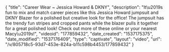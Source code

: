 {
    "title": "Career Wear ~ Jessica Howard & DKNY",
    "description": "It\u2019s fun to mix and match career pieces like this Jessica Howard jumpsuit and DKNY Blazer for a polished but creative look for the office! The jumpsuit has the trendy fun stripes and cropped pants while the blazer pulls it together for a great polished look! Check out more of these online or your nearest Macy\u2019s!",
    "videoid": "177859432",
    "date_created": "1537175375",
    "date_modified": "1537176409",
    "type": "captivate",
    "layout": "video",
    "url": "\/v\/805718c5-93d7-453e-824a-b11c598b4453\/177859432"
}